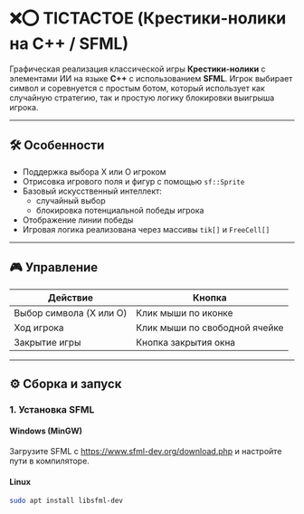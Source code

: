 # ❌⭕ TICTACTOE (Крестики-нолики на C++ / SFML)

Графическая реализация классической игры **Крестики-нолики** с элементами ИИ на языке **C++** с использованием **SFML**. Игрок выбирает символ и соревнуется с простым ботом, который использует как случайную стратегию, так и простую логику блокировки выигрыша игрока.

---

## 🛠 Особенности

- Поддержка выбора X или O игроком
- Отрисовка игрового поля и фигур с помощью `sf::Sprite`
- Базовый искусственный интеллект:
  - случайный выбор
  - блокировка потенциальной победы игрока
- Отображение линии победы
- Игровая логика реализована через массивы `tik[]` и `FreeCell[]`

---

## 🎮 Управление

| Действие                | Кнопка                    |
|-------------------------|---------------------------|
| Выбор символа (X или O) | Клик мыши по иконке       |
| Ход игрока              | Клик мыши по свободной ячейке |
| Закрытие игры           | Кнопка закрытия окна      |

---

## ⚙️ Сборка и запуск

### 1. Установка SFML

#### Windows (MinGW)
Загрузите SFML с https://www.sfml-dev.org/download.php и настройте пути в компиляторе.

#### Linux
```bash
sudo apt install libsfml-dev
